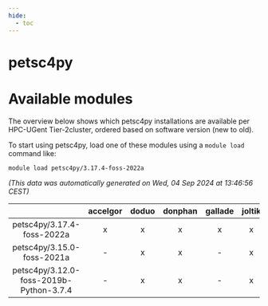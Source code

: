 ```yaml
---
hide:
  - toc
---
```


petsc4py
========

# Available modules


The overview below shows which petsc4py installations are available per HPC-UGent Tier-2cluster, ordered based on software version (new to old).

To start using petsc4py, load one of these modules using a `module load` command like:

```shell
module load petsc4py/3.17.4-foss-2022a
```

*(This data was automatically generated on Wed, 04 Sep 2024 at 13:46:56 CEST)*  

| |accelgor|doduo|donphan|gallade|joltik|shinx|skitty|
| :---: | :---: | :---: | :---: | :---: | :---: | :---: | :---: |
|petsc4py/3.17.4-foss-2022a|x|x|x|x|x|-|x|
|petsc4py/3.15.0-foss-2021a|-|x|x|-|x|-|x|
|petsc4py/3.12.0-foss-2019b-Python-3.7.4|-|x|x|-|x|-|x|
